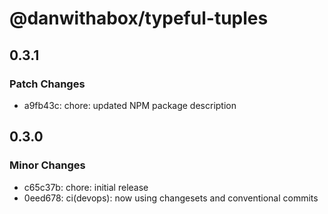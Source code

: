 # @danwithabox/typeful-tuples

## 0.3.1

### Patch Changes

- a9fb43c: chore: updated NPM package description

## 0.3.0

### Minor Changes

- c65c37b: chore: initial release
- 0eed678: ci(devops): now using changesets and conventional commits

